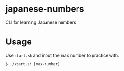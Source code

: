 # japanese-numbers
CLI for learning Japanese numbers

# Usage

Use `start.sh` and input the max number to practice with.
```
$ ./start.sh [max-number]
```

